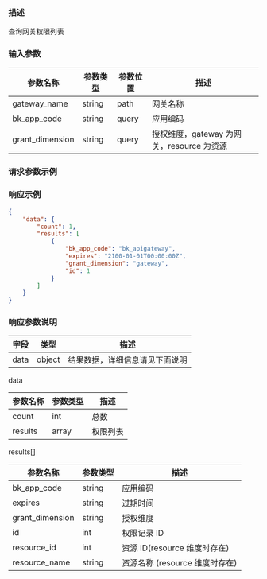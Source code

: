 ### 描述

查询网关权限列表

### 输入参数

| 参数名称 | 参数类型 | 参数位置 | 描述 |
| -------- | -------- | -------- | ---- |
| gateway_name | string | path | 网关名称 |
| bk_app_code | string | query | 应用编码 |
| grant_dimension | string | query | 授权维度，gateway 为网关，resource 为资源 |

### 请求参数示例

### 响应示例

```json
{
    "data": {
        "count": 1,
        "results": [
            {
                "bk_app_code": "bk_apigateway",
                "expires": "2100-01-01T00:00:00Z",
                "grant_dimension": "gateway",
                "id": 1
            }
        ]
    }
}
```

### 响应参数说明

| 字段    | 类型   | 描述                               |
| ------- | ------ | ---------------------------------- |
| data    | object | 结果数据，详细信息请见下面说明     |

data

| 参数名称    | 参数类型 | 描述       |
| ----------- | -------- | ---------- |
| count       | int      | 总数       |
| results     | array    | 权限列表   |

results[]

| 参数名称    | 参数类型 | 描述       |
| ----------- | -------- | ---------- |
| bk_app_code | string   | 应用编码   |
| expires     | string   | 过期时间   |
| grant_dimension | string   | 授权维度   |
| id          | int      | 权限记录 ID     |
| resource_id | int      | 资源 ID(resource 维度时存在)     |
| resource_name | string   | 资源名称 (resource 维度时存在)  |
